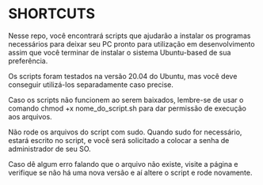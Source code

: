 # SHORTCUTS

Nesse repo, você encontrará scripts que ajudarão a instalar os programas necessários para deixar seu PC pronto para utilização em desenvolvimento assim que você terminar de instalar o sistema Ubuntu-based de sua preferência.

Os scripts foram testados na versão 20.04 do Ubuntu, mas você deve conseguir utilizá-los separadamente caso precise.

Caso os scripts não funcionem ao serem baixados, lembre-se de usar o comando chmod +x nome_do_script.sh para dar permissão de execução aos arquivos.

Não rode os arquivos do script com sudo. Quando sudo for necessário, estará escrito no script, e você será solicitado a colocar a senha de administrador de seu SO.

Caso dê algum erro falando que o arquivo não existe, visite a página e verifique se não há uma nova versão e aí altere o script e rode novamente.
